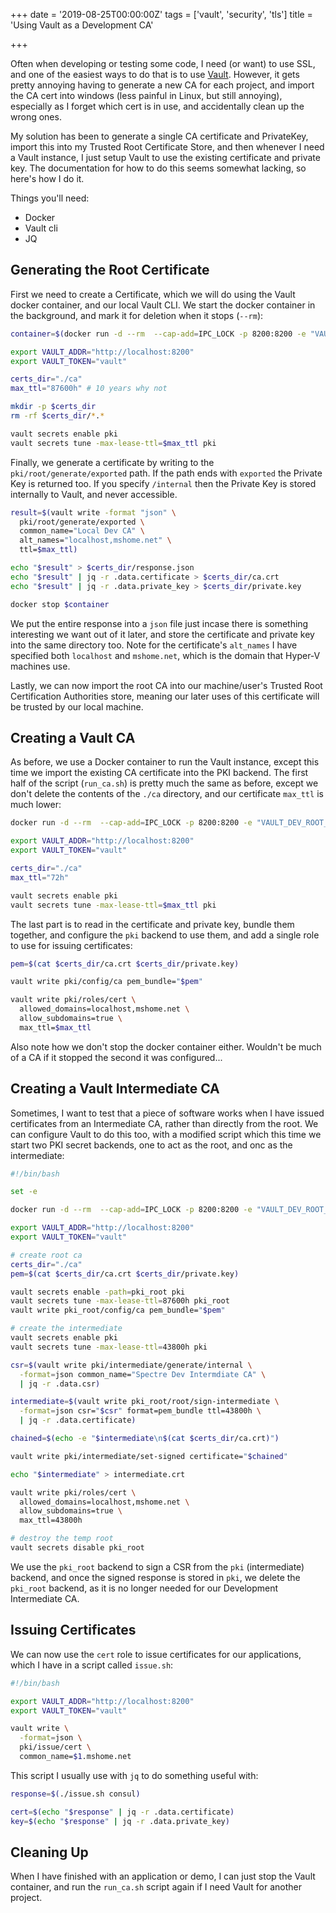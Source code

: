 +++
date = '2019-08-25T00:00:00Z'
tags = ['vault', 'security', 'tls']
title = 'Using Vault as a Development CA'

+++

Often when developing or testing some code, I need (or want) to use SSL, and one of the easiest ways to do that is to use [Vault](https://www.vaultproject.io/).  However, it gets pretty annoying having to generate a new CA for each project, and import the CA cert into windows (less painful in Linux, but still annoying), especially as I forget which cert is in use, and accidentally clean up the wrong ones.

My solution has been to generate a single CA certificate and PrivateKey, import this into my Trusted Root Certificate Store, and then whenever I need a Vault instance, I just setup Vault to use the existing certificate and private key.  The documentation for how to do this seems somewhat lacking, so here's how I do it.

Things you'll need:

* Docker
* Vault cli
* JQ

## Generating the Root Certificate

First we need to create a Certificate, which we will do using the Vault docker container, and our local Vault CLI.  We start the docker container in the background, and mark it for deletion when it stops (`--rm`):

```bash
container=$(docker run -d --rm  --cap-add=IPC_LOCK -p 8200:8200 -e "VAULT_DEV_ROOT_TOKEN_ID=vault" vault:latest)

export VAULT_ADDR="http://localhost:8200"
export VAULT_TOKEN="vault"

certs_dir="./ca"
max_ttl="87600h" # 10 years why not

mkdir -p $certs_dir
rm -rf $certs_dir/*.*

vault secrets enable pki
vault secrets tune -max-lease-ttl=$max_ttl pki
```

Finally, we generate a certificate by writing to the `pki/root/generate/exported` path.  If the path ends with `exported` the Private Key is returned too.  If you specify `/internal` then the Private Key is stored internally to Vault, and never accessible.

```bash
result=$(vault write -format "json" \
  pki/root/generate/exported \
  common_name="Local Dev CA" \
  alt_names="localhost,mshome.net" \
  ttl=$max_ttl)

echo "$result" > $certs_dir/response.json
echo "$result" | jq -r .data.certificate > $certs_dir/ca.crt
echo "$result" | jq -r .data.private_key > $certs_dir/private.key

docker stop $container
```

We put the entire response into a `json` file just incase there is something interesting we want out of it later, and store the certificate and private key into the same directory too.  Note for the certificate's `alt_names` I have specified both `localhost` and `mshome.net`, which is the domain that Hyper-V machines use.

Lastly, we can now import the root CA into our machine/user's Trusted Root Certification Authorities store, meaning our later uses of this certificate will be trusted by our local machine.

## Creating a Vault CA

As before, we use a Docker container to run the Vault instance, except this time we import the existing CA certificate into the PKI backend.  The first half of the script (`run_ca.sh`) is pretty much the same as before, except we don't delete the contents of the `./ca` directory, and our certificate `max_ttl` is much lower:

```bash
docker run -d --rm  --cap-add=IPC_LOCK -p 8200:8200 -e "VAULT_DEV_ROOT_TOKEN_ID=vault" vault:latest

export VAULT_ADDR="http://localhost:8200"
export VAULT_TOKEN="vault"

certs_dir="./ca"
max_ttl="72h"

vault secrets enable pki
vault secrets tune -max-lease-ttl=$max_ttl pki
```

The last part is to read in the certificate and private key, bundle them together, and configure the `pki` backend to use them, and add a single role to use for issuing certificates:

```bash
pem=$(cat $certs_dir/ca.crt $certs_dir/private.key)

vault write pki/config/ca pem_bundle="$pem"

vault write pki/roles/cert \
  allowed_domains=localhost,mshome.net \
  allow_subdomains=true \
  max_ttl=$max_ttl
```

Also note how we don't stop the docker container either.  Wouldn't be much of a CA if it stopped the second it was configured...


## Creating a Vault Intermediate CA

Sometimes, I want to test that a piece of software works when I have issued certificates from an Intermediate CA, rather than directly from the root.  We can configure Vault to do this too, with a modified script which this time we start two PKI secret backends, one to act as the root, and onc as the intermediate:

```bash
#!/bin/bash

set -e

docker run -d --rm  --cap-add=IPC_LOCK -p 8200:8200 -e "VAULT_DEV_ROOT_TOKEN_ID=vault" vault:latest

export VAULT_ADDR="http://localhost:8200"
export VAULT_TOKEN="vault"

# create root ca
certs_dir="./ca"
pem=$(cat $certs_dir/ca.crt $certs_dir/private.key)

vault secrets enable -path=pki_root pki
vault secrets tune -max-lease-ttl=87600h pki_root
vault write pki_root/config/ca pem_bundle="$pem"

# create the intermediate
vault secrets enable pki
vault secrets tune -max-lease-ttl=43800h pki

csr=$(vault write pki/intermediate/generate/internal \
  -format=json common_name="Spectre Dev Intermdiate CA" \
  | jq -r .data.csr)

intermediate=$(vault write pki_root/root/sign-intermediate \
  -format=json csr="$csr" format=pem_bundle ttl=43800h \
  | jq -r .data.certificate)

chained=$(echo -e "$intermediate\n$(cat $certs_dir/ca.crt)")

vault write pki/intermediate/set-signed certificate="$chained"

echo "$intermediate" > intermediate.crt

vault write pki/roles/cert \
  allowed_domains=localhost,mshome.net \
  allow_subdomains=true \
  max_ttl=43800h

# destroy the temp root
vault secrets disable pki_root
```

We use the `pki_root` backend to sign a CSR from the `pki` (intermediate) backend, and once the signed response is stored in `pki`, we delete the `pki_root` backend, as it is no longer needed for our Development Intermediate CA.


## Issuing Certificates

We can now use the `cert` role to issue certificates for our applications, which I have in a script called `issue.sh`:

```bash
#!/bin/bash

export VAULT_ADDR="http://localhost:8200"
export VAULT_TOKEN="vault"

vault write \
  -format=json \
  pki/issue/cert \
  common_name=$1.mshome.net
```

This script I usually use with `jq` to do something useful with:

```bash
response=$(./issue.sh consul)

cert=$(echo "$response" | jq -r .data.certificate)
key=$(echo "$response" | jq -r .data.private_key)
```

## Cleaning Up

When I have finished with an application or demo, I can just stop the Vault container, and run the `run_ca.sh` script again if I need Vault for another project.
